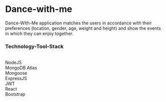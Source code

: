 # Dance-with-me
Dance-With-Me application matches the users in accordance with their preferences (location, gender, age, weight and height) and show the events in which they can enjoy together.

<h3>Technology-Tool-Stack </h3> <br>
NodeJS  <br>
MongoDB Atlas  <br>
Mongoose <br>
ExpressJS <br>
JWT  <br>
React  <br>
Bootstrap  <br>
